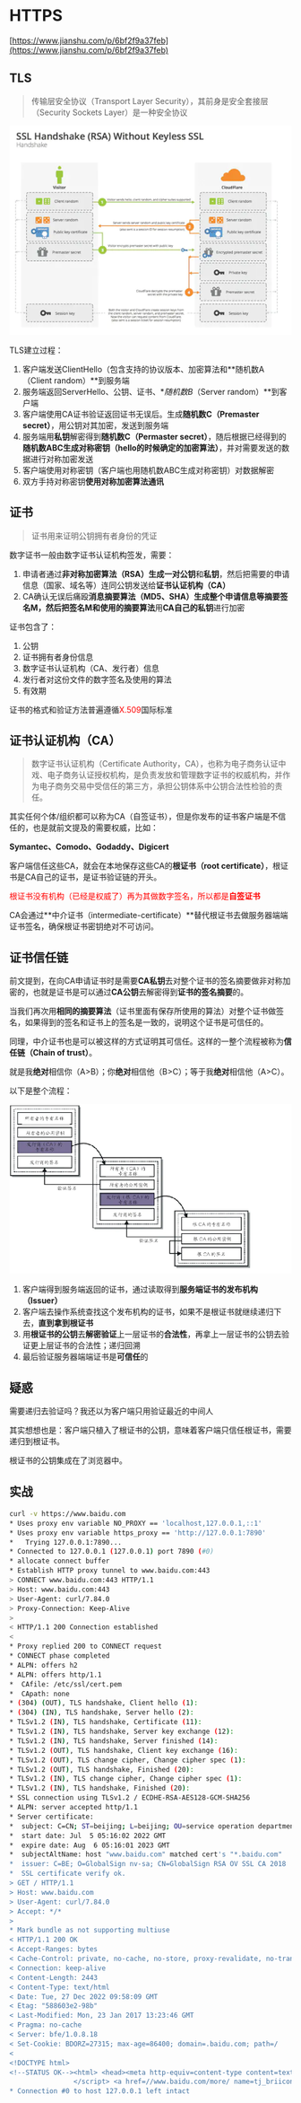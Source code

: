 # HTTPS

[https://www.jianshu.com/p/6bf2f9a37feb](https://www.jianshu.com/p/6bf2f9a37feb)

## TLS

> 传输层安全协议（Transport Layer Security），其前身是安全套接层（Security Sockets Layer）是一种安全协议

![img](./assets/webp.png)

TLS建立过程：

1. 客户端发送ClientHello（包含支持的协议版本、加密算法和**随机数A（Client random）**到服务端
2. 服务端返回ServerHello、公钥、证书、**随机数B*（Server random）**到客户端
3. 客户端使用CA证书验证返回证书无误后。生成**随机数C（Premaster secret）**，用公钥对其加密，发送到服务端
4. 服务端用**私钥**解密得到**随机数C（Permaster secret）**，随后根据已经得到的**随机数ABC生成对称密钥（hello的时候确定的加密算法）**，并对需要发送的数据进行对称加密发送
5. 客户端使用对称密钥（客户端也用随机数ABC生成对称密钥）对数据解密
6. 双方手持对称密钥**使用对称加密算法通讯**

## 证书

> 证书用来证明公钥拥有者身份的凭证

数字证书一般由数字证书认证机构签发，需要：

1. 申请者通过**非对称加密算法（RSA）**生成一对**公钥**和**私钥**，然后把需要的申请信息（国家、域名等）连同公钥发送给**证书认证机构（CA）**
2. CA确认无误后痛殴**消息摘要算法（MD5、SHA）**生成整个申请信息等摘要签名M，然后把**签名M和使用的摘要算法**用**CA自己的私钥**进行加密

证书包含了：

1. 公钥
2. 证书拥有者身份信息
3. 数字证书认证机构（CA、发行者）信息
4. 发行者对这份文件的数字签名及使用的算法
5. 有效期

证书的格式和验证方法普遍遵循<font color=red>X.509</font>国际标准

## 证书认证机构（CA）

> 数字证书认证机构（Certificate Authority，CA），也称为电子商务认证中戏、电子商务认证授权机构，是负责发放和管理数字证书的权威机构，并作为电子商务交易中受信任的第三方，承担公钥体系中公钥合法性检验的责任。

其实任何个体/组织都可以称为CA（自签证书），但是你发布的证书客户端是不信任的，也是就前文提及的需要权威，比如：

**Symantec、Comodo、Godaddy、Digicert**

客户端信任这些CA，就会在本地保存这些CA的**根证书（root certificate）**，根证书是CA自己的证书，是证书验证链的开头。

<font color=red>根证书没有机构（已经是权威了）再为其做数字签名，所以都是**自签证书**</font>

CA会通过**中介证书（intermediate-certificate）**替代根证书去做服务器端端证书签名，确保根证书密钥绝对不可访问。

## 证书信任链

前文提到，在向CA申请证书时是需要**CA私钥**去对整个证书的签名摘要做非对称加密的，也就是证书是可以通过**CA公钥**去解密得到**证书的签名摘要**的。

当我们再次用**相同的摘要算法**（证书里面有保存所使用的算法）对整个证书做签名，如果得到的签名和证书上的签名是一致的，说明这个证书是可信任的。

同理，中介证书也是可以被这样的方式证明其可信任。这样的一整个流程被称为**信任链（Chain of trust）**。

就是我**绝对**相信你（A>B）；你**绝对**相信他（B>C）；等于我**绝对**相信他（A>C）。

以下是整个流程：

![img](./assets/webp-20221213214019258.png)

1. 客户端得到服务端返回的证书，通过读取得到**服务端证书的发布机构（Issuer）**
2. 客户端去操作系统查找这个发布机构的证书，如果不是根证书就继续递归下去，**直到拿到根证书**
3. 用**根证书的公钥**去**解密验证**上一层证书的**合法性**，再拿上一层证书的公钥去验证更上层证书的合法性；递归回溯
4. 最后验证服务器端端证书是**可信任**的

## 疑惑

需要递归去验证吗？我还以为客户端只用验证最近的中间人

其实想想也是：客户端只植入了根证书的公钥，意味着客户端只信任根证书，需要递归到根证书。

根证书的公钥集成在了浏览器中。



## 实战

```sh
curl -v https://www.baidu.com
* Uses proxy env variable NO_PROXY == 'localhost,127.0.0.1,::1'
* Uses proxy env variable https_proxy == 'http://127.0.0.1:7890'
*   Trying 127.0.0.1:7890...
* Connected to 127.0.0.1 (127.0.0.1) port 7890 (#0)
* allocate connect buffer
* Establish HTTP proxy tunnel to www.baidu.com:443
> CONNECT www.baidu.com:443 HTTP/1.1
> Host: www.baidu.com:443
> User-Agent: curl/7.84.0
> Proxy-Connection: Keep-Alive
> 
< HTTP/1.1 200 Connection established
< 
* Proxy replied 200 to CONNECT request
* CONNECT phase completed
* ALPN: offers h2
* ALPN: offers http/1.1
*  CAfile: /etc/ssl/cert.pem
*  CApath: none
* (304) (OUT), TLS handshake, Client hello (1):
* (304) (IN), TLS handshake, Server hello (2):
* TLSv1.2 (IN), TLS handshake, Certificate (11):
* TLSv1.2 (IN), TLS handshake, Server key exchange (12):
* TLSv1.2 (IN), TLS handshake, Server finished (14):
* TLSv1.2 (OUT), TLS handshake, Client key exchange (16):
* TLSv1.2 (OUT), TLS change cipher, Change cipher spec (1):
* TLSv1.2 (OUT), TLS handshake, Finished (20):
* TLSv1.2 (IN), TLS change cipher, Change cipher spec (1):
* TLSv1.2 (IN), TLS handshake, Finished (20):
* SSL connection using TLSv1.2 / ECDHE-RSA-AES128-GCM-SHA256
* ALPN: server accepted http/1.1
* Server certificate:
*  subject: C=CN; ST=beijing; L=beijing; OU=service operation department; O=Beijing Baidu Netcom Science Technology Co., Ltd; CN=baidu.com
*  start date: Jul  5 05:16:02 2022 GMT
*  expire date: Aug  6 05:16:01 2023 GMT
*  subjectAltName: host "www.baidu.com" matched cert's "*.baidu.com"
*  issuer: C=BE; O=GlobalSign nv-sa; CN=GlobalSign RSA OV SSL CA 2018
*  SSL certificate verify ok.
> GET / HTTP/1.1
> Host: www.baidu.com
> User-Agent: curl/7.84.0
> Accept: */*
> 
* Mark bundle as not supporting multiuse
< HTTP/1.1 200 OK
< Accept-Ranges: bytes
< Cache-Control: private, no-cache, no-store, proxy-revalidate, no-transform
< Connection: keep-alive
< Content-Length: 2443
< Content-Type: text/html
< Date: Tue, 27 Dec 2022 09:58:09 GMT
< Etag: "588603e2-98b"
< Last-Modified: Mon, 23 Jan 2017 13:23:46 GMT
< Pragma: no-cache
< Server: bfe/1.0.8.18
< Set-Cookie: BDORZ=27315; max-age=86400; domain=.baidu.com; path=/
< 
<!DOCTYPE html>
<!--STATUS OK--><html> <head><meta http-equiv=content-type content=text/html;charset=utf-8><meta http-equiv=X-UA-Compatible content=IE=Edge><meta content=always name=referrer><link rel=stylesheet type=text/css href=https://ss1.bdstatic.com/5eN1bjq8AAUYm2zgoY3K/r/www/cache/bdorz/baidu.min.css><title>百度一下，你就知道</title></head> <body link=#0000cc> <div id=wrapper> <div id=head> <div class=head_wrapper> <div class=s_form> <div class=s_form_wrapper> <div id=lg> <img hidefocus=true src=//www.baidu.com/img/bd_logo1.png width=270 height=129> </div> <form id=form name=f action=//www.baidu.com/s class=fm> <input type=hidden name=bdorz_come value=1> <input type=hidden name=ie value=utf-8> <input type=hidden name=f value=8> <input type=hidden name=rsv_bp value=1> <input type=hidden name=rsv_idx value=1> <input type=hidden name=tn value=baidu><span class="bg s_ipt_wr"><input id=kw name=wd class=s_ipt value maxlength=255 autocomplete=off autofocus=autofocus></span><span class="bg s_btn_wr"><input type=submit id=su value=百度一下 class="bg s_btn" autofocus></span> </form> </div> </div> <div id=u1> <a href=http://news.baidu.com name=tj_trnews class=mnav>新闻</a> <a href=https://www.hao123.com name=tj_trhao123 class=mnav>hao123</a> <a href=http://map.baidu.com name=tj_trmap class=mnav>地图</a> <a href=http://v.baidu.com name=tj_trvideo class=mnav>视频</a> <a href=http://tieba.baidu.com name=tj_trtieba class=mnav>贴吧</a> <noscript> <a href=http://www.baidu.com/bdorz/login.gif?login&amp;tpl=mn&amp;u=http%3A%2F%2Fwww.baidu.com%2f%3fbdorz_come%3d1 name=tj_login class=lb>登录</a> </noscript> <script>document.write('<a href="http://www.baidu.com/bdorz/login.gif?login&tpl=mn&u='+ encodeURIComponent(window.location.href+ (window.location.search === "" ? "?" : "&")+ "bdorz_come=1")+ '" name="tj_login" class="lb">登录</a>');
                </script> <a href=//www.baidu.com/more/ name=tj_briicon class=bri style="display: block;">更多产品</a> </div> </div> </div> <div id=ftCon> <div id=ftConw> <p id=lh> <a href=http://home.baidu.com>关于百度</a> <a href=http://ir.baidu.com>About Baidu</a> </p> <p id=cp>&copy;2017&nbsp;Baidu&nbsp;<a href=http://www.baidu.com/duty/>使用百度前必读</a>&nbsp; <a href=http://jianyi.baidu.com/ class=cp-feedback>意见反馈</a>&nbsp;京ICP证030173号&nbsp; <img src=//www.baidu.com/img/gs.gif> </p> </div> </div> </div> </body> </html>
* Connection #0 to host 127.0.0.1 left intact

```

